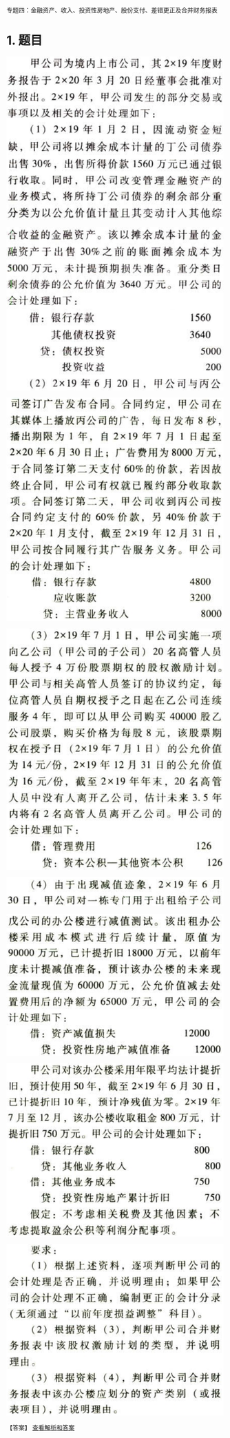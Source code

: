 专题四：金融资产、收入、投资性房地产、股份支付、差错更正及合并财务报表

# 1. 题目

![](media/e4a015268e92ade7efcc4c23a4c9ff82.png)

![](media/fd0c8dc0578be0b587324adca5986af3.png)

![](media/59897a00bf558aa80a73715b3f6c8914.png)

![](media/f68422cbe111366ab9d4e755513169b3.png)

![](media/1867956a89962f1b5e9c56350d353f67.png)

![](media/256966b5a38d4e0557d29b817d5b178c.png)

![](media/7c054ebec4a5a39d1fcc46e359be3dfe.png)

![](media/d5c42e06175acd61d34f9c54504982e9.png)

【答案】
[查看解析和答案](media/9d6e282933709d8391ab8fb86843a0c5.png.md)


